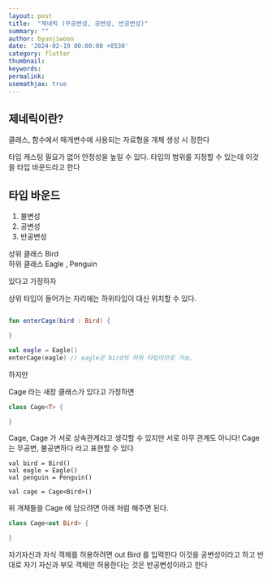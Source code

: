 ```yaml
---
layout: post
title:  "제네릭 (무공변성, 공변성, 반공변성)"
summary: ""
author: byunjiwoon
date: '2024-02-19 00:00:00 +0530'
category: flutter
thumbnail: 
keywords: 
permalink: 
usemathjax: true 
---
```


제네릭이란?
--- 

클래스, 함수에서 매개변수에 사용되는 자료형을 개체 생성 시 정한다


타입 캐스팅 필요가 없어 안정성을 높일 수 있다.
타입의 범위를 지정할 수 있는데 이것을 타입 바운드라고 한다

타입 바운드
---
1. 불변성
2. 공변성
3. 반공변성             
        
상위 클래스 Bird  
하위 클래스 Eagle , Penguin   

있다고 가정하자

상위 타입이 들어가는 자리에는 하위타입이 대신 위치할 수 있다.


```kotlin

fun enterCage(bird : Bird) {

}

val eagle = Eagle()
enterCage(eagle) // eagle은 bird의 하위 타입이므로 가능.


```

하지만

Cage 라는 새장 클래스가 있다고 가정하면


```kotlin
class Cage<T> {

}

```

Cage<Bird>, Cage<Eagle> 가 서로 상속관계라고 생각할 수 있지만
서로 아무 관계도 아니다!
Cage는 무공변, 불공변하다 라고 표현할 수 있다


```
val bird = Bird()
val eagle = Eagle()
val penguin = Penguin()

val cage = Cage<Bird>()

```
위 개체들을 Cage<Bird> 에 담으려면 
아래 처럼 해주면 된다.

```kotlin
class Cage<out Bird> {

}

```
자기자신과 자식 객체를 허용하려면  out Bird 를 입력한다
이것을 공변성이라고 하고
반대로 자기 자신과 부모 객체만 허용한다는 것은 반공변성이라고 한다


